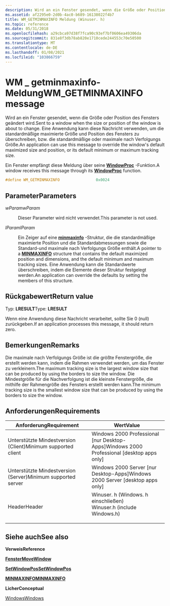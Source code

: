```yaml
---
description: Wird an ein Fenster gesendet, wenn die Größe oder Position des Fensters geändert wird. Eine Anwendung kann diese Nachricht verwenden, um die standardmäßige maximierte Größe und Position des Fensters zu überschreiben, bzw. die standardmäßige oder maximale nach Verfolgungs Größe.
ms.assetid: af2295e0-2d0b-4ac0-b689-16138022f4b7
title: WM_GETMINMAXINFO Meldung (Winuser. h)
ms.topic: reference
ms.date: 05/31/2018
ms.openlocfilehash: a29cbca97d38f7fca90c93ef7bf0606ea49306da
ms.sourcegitcommit: 831e8f3db78ab820e1710cede244553c70e50500
ms.translationtype: MT
ms.contentlocale: de-DE
ms.lasthandoff: 01/08/2021
ms.locfileid: "103866759"
---
```

# <a name="wm_getminmaxinfo-message"></a><span data-ttu-id="d0a25-104">WM \_ getminmaxinfo-Meldung</span><span class="sxs-lookup"><span data-stu-id="d0a25-104">WM\_GETMINMAXINFO message</span></span>

<span data-ttu-id="d0a25-105">Wird an ein Fenster gesendet, wenn die Größe oder Position des Fensters geändert wird.</span><span class="sxs-lookup"><span data-stu-id="d0a25-105">Sent to a window when the size or position of the window is about to change.</span></span> <span data-ttu-id="d0a25-106">Eine Anwendung kann diese Nachricht verwenden, um die standardmäßige maximierte Größe und Position des Fensters zu überschreiben, bzw. die standardmäßige oder maximale nach Verfolgungs Größe.</span><span class="sxs-lookup"><span data-stu-id="d0a25-106">An application can use this message to override the window's default maximized size and position, or its default minimum or maximum tracking size.</span></span>

<span data-ttu-id="d0a25-107">Ein Fenster empfängt diese Meldung über seine [**WindowProc**](/previous-versions/windows/desktop/legacy/ms633573(v=vs.85)) -Funktion.</span><span class="sxs-lookup"><span data-stu-id="d0a25-107">A window receives this message through its [**WindowProc**](/previous-versions/windows/desktop/legacy/ms633573(v=vs.85)) function.</span></span>


```C++
#define WM_GETMINMAXINFO                0x0024
```



## <a name="parameters"></a><span data-ttu-id="d0a25-108">Parameter</span><span class="sxs-lookup"><span data-stu-id="d0a25-108">Parameters</span></span>

<dl> <dt>

<span data-ttu-id="d0a25-109">*wParam*</span><span class="sxs-lookup"><span data-stu-id="d0a25-109">*wParam*</span></span> 
</dt> <dd>

<span data-ttu-id="d0a25-110">Dieser Parameter wird nicht verwendet.</span><span class="sxs-lookup"><span data-stu-id="d0a25-110">This parameter is not used.</span></span>

</dd> <dt>

<span data-ttu-id="d0a25-111">*lParam*</span><span class="sxs-lookup"><span data-stu-id="d0a25-111">*lParam*</span></span> 
</dt> <dd>

<span data-ttu-id="d0a25-112">Ein Zeiger auf eine [**minmaxinfo**](/windows/win32/api/winuser/ns-winuser-minmaxinfo) -Struktur, die die standardmäßige maximierte Position und die Standardabmessungen sowie die Standard-und maximale nach Verfolgungs Größe enthält.</span><span class="sxs-lookup"><span data-stu-id="d0a25-112">A pointer to a [**MINMAXINFO**](/windows/win32/api/winuser/ns-winuser-minmaxinfo) structure that contains the default maximized position and dimensions, and the default minimum and maximum tracking sizes.</span></span> <span data-ttu-id="d0a25-113">Eine Anwendung kann die Standardwerte überschreiben, indem die Elemente dieser Struktur festgelegt werden.</span><span class="sxs-lookup"><span data-stu-id="d0a25-113">An application can override the defaults by setting the members of this structure.</span></span>

</dd> </dl>

## <a name="return-value"></a><span data-ttu-id="d0a25-114">Rückgabewert</span><span class="sxs-lookup"><span data-stu-id="d0a25-114">Return value</span></span>

<span data-ttu-id="d0a25-115">Typ: **LRESULT**</span><span class="sxs-lookup"><span data-stu-id="d0a25-115">Type: **LRESULT**</span></span>

<span data-ttu-id="d0a25-116">Wenn eine Anwendung diese Nachricht verarbeitet, sollte Sie 0 (null) zurückgeben.</span><span class="sxs-lookup"><span data-stu-id="d0a25-116">If an application processes this message, it should return zero.</span></span>

## <a name="remarks"></a><span data-ttu-id="d0a25-117">Bemerkungen</span><span class="sxs-lookup"><span data-stu-id="d0a25-117">Remarks</span></span>

<span data-ttu-id="d0a25-118">Die maximale nach Verfolgungs Größe ist die größte Fenstergröße, die erstellt werden kann, indem die Rahmen verwendet werden, um das Fenster zu verkleinern.</span><span class="sxs-lookup"><span data-stu-id="d0a25-118">The maximum tracking size is the largest window size that can be produced by using the borders to size the window.</span></span> <span data-ttu-id="d0a25-119">Die Mindestgröße für die Nachverfolgung ist die kleinste Fenstergröße, die mithilfe der Rahmengröße des Fensters erstellt werden kann.</span><span class="sxs-lookup"><span data-stu-id="d0a25-119">The minimum tracking size is the smallest window size that can be produced by using the borders to size the window.</span></span>

## <a name="requirements"></a><span data-ttu-id="d0a25-120">Anforderungen</span><span class="sxs-lookup"><span data-stu-id="d0a25-120">Requirements</span></span>



| <span data-ttu-id="d0a25-121">Anforderung</span><span class="sxs-lookup"><span data-stu-id="d0a25-121">Requirement</span></span> | <span data-ttu-id="d0a25-122">Wert</span><span class="sxs-lookup"><span data-stu-id="d0a25-122">Value</span></span> |
|-------------------------------------|----------------------------------------------------------------------------------------------------------|
| <span data-ttu-id="d0a25-123">Unterstützte Mindestversion (Client)</span><span class="sxs-lookup"><span data-stu-id="d0a25-123">Minimum supported client</span></span><br/> | <span data-ttu-id="d0a25-124">Windows 2000 Professional \[nur Desktop-Apps\]</span><span class="sxs-lookup"><span data-stu-id="d0a25-124">Windows 2000 Professional \[desktop apps only\]</span></span><br/>                                               |
| <span data-ttu-id="d0a25-125">Unterstützte Mindestversion (Server)</span><span class="sxs-lookup"><span data-stu-id="d0a25-125">Minimum supported server</span></span><br/> | <span data-ttu-id="d0a25-126">Windows 2000 Server \[nur Desktop-Apps\]</span><span class="sxs-lookup"><span data-stu-id="d0a25-126">Windows 2000 Server \[desktop apps only\]</span></span><br/>                                                     |
| <span data-ttu-id="d0a25-127">Header</span><span class="sxs-lookup"><span data-stu-id="d0a25-127">Header</span></span><br/>                   | <dl> <span data-ttu-id="d0a25-128"><dt>Winuser. h (Windows. h einschließen)</dt></span><span class="sxs-lookup"><span data-stu-id="d0a25-128"><dt>Winuser.h (include Windows.h)</dt></span></span> </dl> |



## <a name="see-also"></a><span data-ttu-id="d0a25-129">Siehe auch</span><span class="sxs-lookup"><span data-stu-id="d0a25-129">See also</span></span>

<dl> <dt>

<span data-ttu-id="d0a25-130">**Verweis**</span><span class="sxs-lookup"><span data-stu-id="d0a25-130">**Reference**</span></span>
</dt> <dt>

[<span data-ttu-id="d0a25-131">**Fenster**</span><span class="sxs-lookup"><span data-stu-id="d0a25-131">**MoveWindow**</span></span>](/windows/win32/api/winuser/nf-winuser-movewindow)
</dt> <dt>

[<span data-ttu-id="d0a25-132">**SetWindowPos**</span><span class="sxs-lookup"><span data-stu-id="d0a25-132">**SetWindowPos**</span></span>](/windows/win32/api/winuser/nf-winuser-setwindowpos)
</dt> <dt>

[<span data-ttu-id="d0a25-133">**MINMAXINFO**</span><span class="sxs-lookup"><span data-stu-id="d0a25-133">**MINMAXINFO**</span></span>](/windows/win32/api/winuser/ns-winuser-minmaxinfo)
</dt> <dt>

<span data-ttu-id="d0a25-134">**Licher**</span><span class="sxs-lookup"><span data-stu-id="d0a25-134">**Conceptual**</span></span>
</dt> <dt>

[<span data-ttu-id="d0a25-135">Windows</span><span class="sxs-lookup"><span data-stu-id="d0a25-135">Windows</span></span>](windows.md)
</dt> </dl>

 

 
